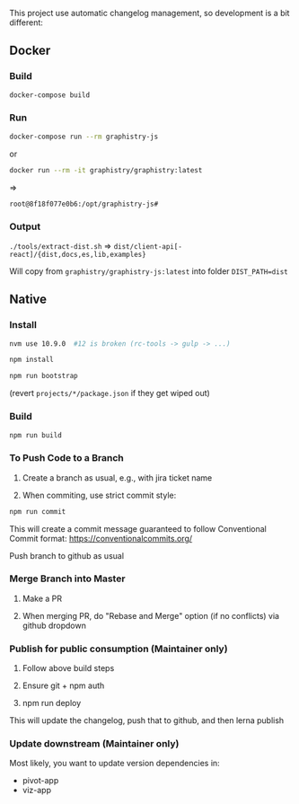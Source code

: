 This project use automatic changelog management, so development is a bit different:

## Docker

### Build

```bash
docker-compose build
```

### Run

```bash
docker-compose run --rm graphistry-js
```

or

```bash
docker run --rm -it graphistry/graphistry:latest
```

=>

```
root@8f18f077e0b6:/opt/graphistry-js#
```

### Output

`./tools/extract-dist.sh` => `dist/client-api[-react]/{dist,docs,es,lib,examples}`

Will copy from `graphistry/graphistry-js:latest` into folder `DIST_PATH=dist`



## Native

### Install 

```bash
nvm use 10.9.0  #12 is broken (rc-tools -> gulp -> ...)

npm install

npm run bootstrap
```

(revert `projects/*/package.json` if they get wiped out)

### Build

```bash
npm run build
```

### To Push Code to a Branch

1. Create a branch as usual, e.g., with jira ticket name

2. When commiting, use strict commit style:

```bash
npm run commit
```

This will create a commit message guaranteed to follow Conventional Commit format: https://conventionalcommits.org/

Push branch to github as usual

### Merge Branch into Master

1. Make a PR

2. When merging PR, do "Rebase and Merge" option (if no conflicts) via github dropdown

### Publish for public consumption (Maintainer only)

1. Follow above build steps

2. Ensure git + npm auth

3. npm run deploy

This will update the changelog, push that to github, and then lerna publish


### Update downstream (Maintainer only)

Most likely, you want to update version dependencies in:

* pivot-app
* viz-app
